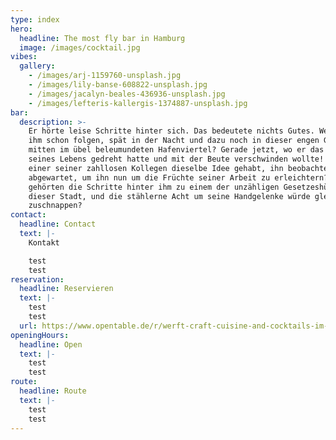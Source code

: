 ```yaml
---
type: index
hero:
  headline: The most fly bar in Hamburg
  image: /images/cocktail.jpg
vibes:
  gallery:
    - /images/arj-1159760-unsplash.jpg
    - /images/lily-banse-608822-unsplash.jpg
    - /images/jacalyn-beales-436936-unsplash.jpg
    - /images/lefteris-kallergis-1374887-unsplash.jpg
bar:
  description: >-
    Er hörte leise Schritte hinter sich. Das bedeutete nichts Gutes. Wer würde
    ihm schon folgen, spät in der Nacht und dazu noch in dieser engen Gasse
    mitten im übel beleumundeten Hafenviertel? Gerade jetzt, wo er das Ding
    seines Lebens gedreht hatte und mit der Beute verschwinden wollte! Hatte
    einer seiner zahllosen Kollegen dieselbe Idee gehabt, ihn beobachtet und
    abgewartet, um ihn nun um die Früchte seiner Arbeit zu erleichtern? Oder
    gehörten die Schritte hinter ihm zu einem der unzähligen Gesetzeshüter
    dieser Stadt, und die stählerne Acht um seine Handgelenke würde gleich
    zuschnappen?
contact:
  headline: Contact
  text: |-
    Kontakt

    test
    test
reservation:
  headline: Reservieren
  text: |-
    test
    test
  url: https://www.opentable.de/r/werft-craft-cuisine-and-cocktails-im-innside-by-melia-hamburg-reservations-hamburg?restref=138102&lang=de-DE
openingHours:
  headline: Open
  text: |-
    test
    test
route:
  headline: Route
  text: |-
    test
    test
---
```

